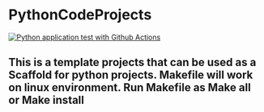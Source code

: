 # PythonCodeProjects
[![Python application test with Github Actions](https://github.com/geofusiontech/PythonCodeProjects/actions/workflows/main.yml/badge.svg)](https://github.com/geofusiontech/PythonCodeProjects/actions/workflows/main.yml)

## This is a template projects that can be used as a Scaffold for python projects. Makefile will work on linux environment. Run Makefile as Make all or Make install
